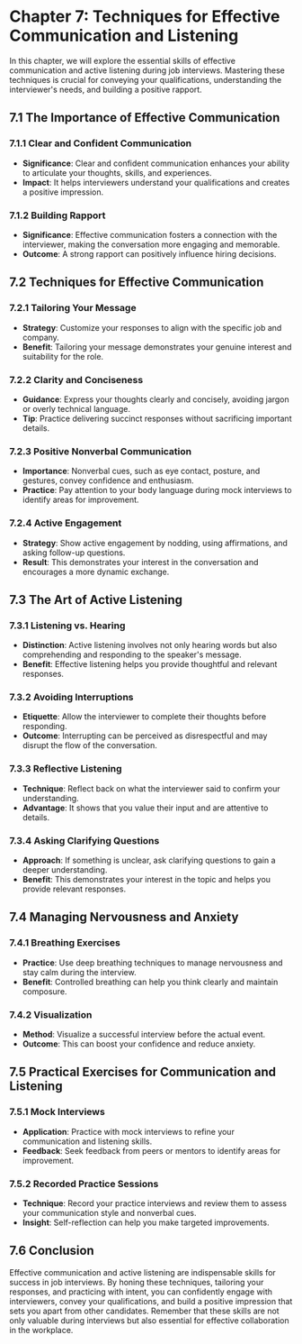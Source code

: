 Chapter 7: Techniques for Effective Communication and Listening
===============================================================

In this chapter, we will explore the essential skills of effective communication and active listening during job interviews. Mastering these techniques is crucial for conveying your qualifications, understanding the interviewer's needs, and building a positive rapport.

7.1 **The Importance of Effective Communication**
-------------------------------------------------

### 7.1.1 **Clear and Confident Communication**

* **Significance**: Clear and confident communication enhances your ability to articulate your thoughts, skills, and experiences.
* **Impact**: It helps interviewers understand your qualifications and creates a positive impression.

### 7.1.2 **Building Rapport**

* **Significance**: Effective communication fosters a connection with the interviewer, making the conversation more engaging and memorable.
* **Outcome**: A strong rapport can positively influence hiring decisions.

7.2 **Techniques for Effective Communication**
----------------------------------------------

### 7.2.1 **Tailoring Your Message**

* **Strategy**: Customize your responses to align with the specific job and company.
* **Benefit**: Tailoring your message demonstrates your genuine interest and suitability for the role.

### 7.2.2 **Clarity and Conciseness**

* **Guidance**: Express your thoughts clearly and concisely, avoiding jargon or overly technical language.
* **Tip**: Practice delivering succinct responses without sacrificing important details.

### 7.2.3 **Positive Nonverbal Communication**

* **Importance**: Nonverbal cues, such as eye contact, posture, and gestures, convey confidence and enthusiasm.
* **Practice**: Pay attention to your body language during mock interviews to identify areas for improvement.

### 7.2.4 **Active Engagement**

* **Strategy**: Show active engagement by nodding, using affirmations, and asking follow-up questions.
* **Result**: This demonstrates your interest in the conversation and encourages a more dynamic exchange.

7.3 **The Art of Active Listening**
-----------------------------------

### 7.3.1 **Listening vs. Hearing**

* **Distinction**: Active listening involves not only hearing words but also comprehending and responding to the speaker's message.
* **Benefit**: Effective listening helps you provide thoughtful and relevant responses.

### 7.3.2 **Avoiding Interruptions**

* **Etiquette**: Allow the interviewer to complete their thoughts before responding.
* **Outcome**: Interrupting can be perceived as disrespectful and may disrupt the flow of the conversation.

### 7.3.3 **Reflective Listening**

* **Technique**: Reflect back on what the interviewer said to confirm your understanding.
* **Advantage**: It shows that you value their input and are attentive to details.

### 7.3.4 **Asking Clarifying Questions**

* **Approach**: If something is unclear, ask clarifying questions to gain a deeper understanding.
* **Benefit**: This demonstrates your interest in the topic and helps you provide relevant responses.

7.4 **Managing Nervousness and Anxiety**
----------------------------------------

### 7.4.1 **Breathing Exercises**

* **Practice**: Use deep breathing techniques to manage nervousness and stay calm during the interview.
* **Benefit**: Controlled breathing can help you think clearly and maintain composure.

### 7.4.2 **Visualization**

* **Method**: Visualize a successful interview before the actual event.
* **Outcome**: This can boost your confidence and reduce anxiety.

7.5 **Practical Exercises for Communication and Listening**
-----------------------------------------------------------

### 7.5.1 **Mock Interviews**

* **Application**: Practice with mock interviews to refine your communication and listening skills.
* **Feedback**: Seek feedback from peers or mentors to identify areas for improvement.

### 7.5.2 **Recorded Practice Sessions**

* **Technique**: Record your practice interviews and review them to assess your communication style and nonverbal cues.
* **Insight**: Self-reflection can help you make targeted improvements.

7.6 **Conclusion**
------------------

Effective communication and active listening are indispensable skills for success in job interviews. By honing these techniques, tailoring your responses, and practicing with intent, you can confidently engage with interviewers, convey your qualifications, and build a positive impression that sets you apart from other candidates. Remember that these skills are not only valuable during interviews but also essential for effective collaboration in the workplace.
